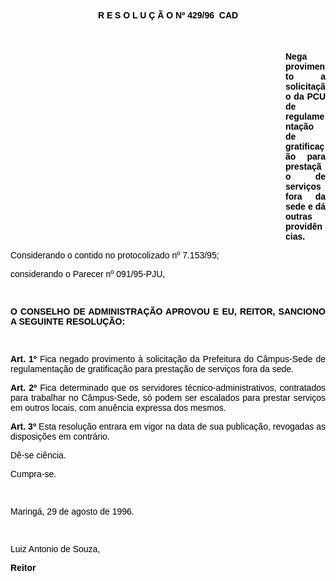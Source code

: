 <BODY TEXT="#000000">

<B><FONT FACE="Arial"><P ALIGN="CENTER">R E S O L U &Ccedil; &Atilde; O Nº 429/96  CAD</P>
</B><P ALIGN="CENTER"></P>
<P ALIGN="CENTER">&nbsp;</P><DIR>
<DIR>
<DIR>
<DIR>
<DIR>
<DIR>
<DIR>
<DIR>
<DIR>
<DIR>
<DIR>

<B><P ALIGN="JUSTIFY">Nega provimento a solicita&ccedil;&atilde;o da PCU de regulamenta&ccedil;&atilde;o de gratifica&ccedil;&atilde;o para presta&ccedil;&atilde;o de servi&ccedil;os fora da sede e d&aacute; outras provid&ecirc;ncias.</P>
</B><P ALIGN="JUSTIFY"></P></DIR>
</DIR>
</DIR>
</DIR>
</DIR>
</DIR>
</DIR>
</DIR>
</DIR>
</DIR>
</DIR>

<P ALIGN="JUSTIFY">Considerando o contido no protocolizado nº 7.153/95; </P>
<P ALIGN="JUSTIFY">considerando o Parecer nº 091/95-PJU,</P>
<P ALIGN="JUSTIFY"></P>
<P ALIGN="JUSTIFY">&nbsp;</P>
<B><P ALIGN="JUSTIFY">O CONSELHO DE ADMINISTRA&Ccedil;&Atilde;O APROVOU E EU, REITOR, SANCIONO A SEGUINTE RESOLU&Ccedil;&Atilde;O:</P>
</B><P ALIGN="JUSTIFY"></P>
<P ALIGN="JUSTIFY">&nbsp;</P>
<B><P ALIGN="JUSTIFY">Art. 1º</B> Fica negado provimento &agrave; solicita&ccedil;&atilde;o da Prefeitura do C&acirc;mpus-Sede de regulamenta&ccedil;&atilde;o de gratifica&ccedil;&atilde;o para presta&ccedil;&atilde;o de servi&ccedil;os fora da sede.</P>
<B><P ALIGN="JUSTIFY">Art. 2º</B> Fica determinado que os servidores t&eacute;cnico-administrativos, contratados para trabalhar no C&acirc;mpus-Sede, s&oacute; podem ser escalados para prestar servi&ccedil;os em outros locais, com anu&ecirc;ncia expressa dos mesmos.</P>
<B><P ALIGN="JUSTIFY">Art. 3º</B> Esta resolu&ccedil;&atilde;o entrara em vigor na data de sua publica&ccedil;&atilde;o, revogadas as disposi&ccedil;&otilde;es em contr&aacute;rio. </P>
<P ALIGN="JUSTIFY">D&ecirc;-se ci&ecirc;ncia.</P>
<P ALIGN="JUSTIFY">Cumpra-se.</P>
<P ALIGN="JUSTIFY"></P>
<P ALIGN="JUSTIFY">&nbsp;</P>
<P ALIGN="JUSTIFY">Maring&aacute;, 29 de agosto de 1996.</P>
<P ALIGN="JUSTIFY"></P>
<P ALIGN="JUSTIFY">&nbsp;</P>
<P ALIGN="JUSTIFY">Luiz Antonio de Souza,</P>
<B><P ALIGN="JUSTIFY">Reitor </P></B></FONT></BODY>
